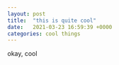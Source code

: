 ```yaml
---
layout: post
title:  "this is quite cool"
date:   2021-03-23 16:59:39 +0000
categories: cool things
---
```

okay, cool
